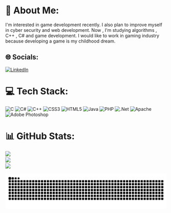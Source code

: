 # 💫 About Me:
I'm interested in game development recently. I also plan to improve myself in cyber security and web development. Now , I'm studying algorithms , C++ , C# and game development. I would like to work in gaming industry because developing a game is my childhood dream.


## 🌐 Socials:
[![LinkedIn](https://img.shields.io/badge/LinkedIn-%230077B5.svg?logo=linkedin&logoColor=white)](https://linkedin.com/in/https://www.linkedin.com/in/salihkarakus/) 

# 💻 Tech Stack:
![C](https://img.shields.io/badge/c-%2300599C.svg?style=for-the-badge&logo=c&logoColor=white) ![C#](https://img.shields.io/badge/c%23-%23239120.svg?style=for-the-badge&logo=csharp&logoColor=white) ![C++](https://img.shields.io/badge/c++-%2300599C.svg?style=for-the-badge&logo=c%2B%2B&logoColor=white) ![CSS3](https://img.shields.io/badge/css3-%231572B6.svg?style=for-the-badge&logo=css3&logoColor=white) ![HTML5](https://img.shields.io/badge/html5-%23E34F26.svg?style=for-the-badge&logo=html5&logoColor=white) ![Java](https://img.shields.io/badge/java-%23ED8B00.svg?style=for-the-badge&logo=openjdk&logoColor=white) ![PHP](https://img.shields.io/badge/php-%23777BB4.svg?style=for-the-badge&logo=php&logoColor=white) ![.Net](https://img.shields.io/badge/.NET-5C2D91?style=for-the-badge&logo=.net&logoColor=white) ![Apache](https://img.shields.io/badge/apache-%23D42029.svg?style=for-the-badge&logo=apache&logoColor=white) ![Adobe Photoshop](https://img.shields.io/badge/adobe%20photoshop-%2331A8FF.svg?style=for-the-badge&logo=adobe%20photoshop&logoColor=white)
# 📊 GitHub Stats:
![](https://github-readme-stats.vercel.app/api?username=salihkkus&theme=dark&hide_border=false&include_all_commits=true&count_private=true)<br/>
![](https://github-readme-streak-stats.herokuapp.com/?user=salihkkus&theme=dark&hide_border=false)<br/>
![](https://github-readme-stats.vercel.app/api/top-langs/?username=salihkkus&theme=dark&hide_border=false&include_all_commits=true&count_private=true&layout=compact)

<!-- Proudly created with GPRM ( https://gprm.itsvg.in ) -->


<picture>
  <source media="(prefers-color-scheme: dark)" srcset="https://raw.githubusercontent.com/salihkkus/salihkkus/output/github-contribution-grid-snake-dark.svg">
  <source media="(prefers-color-scheme: light)" srcset="https://raw.githubusercontent.com/salihkkus/salihkkus/output/github-contribution-grid-snake.svg">
  <img alt="github contribution grid snake animation" src="https://raw.githubusercontent.com/salihkkus/salihkkus/output/github-contribution-grid-snake.svg">
</picture>

